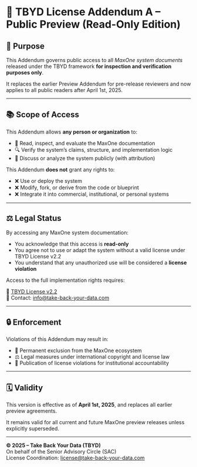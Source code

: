 # 📜 TBYD License Addendum A – Public Preview (Read-Only Edition)

## 🧭 Purpose

This Addendum governs public access to all *MaxOne system documents* released under the TBYD framework **for inspection and verification purposes only**.

It replaces the earlier Preview Addendum for pre-release reviewers and now applies to all public readers after April 1st, 2025.

---

## 📚 Scope of Access

This Addendum allows **any person or organization** to:

- 📖 Read, inspect, and evaluate the MaxOne documentation
- 🔍 Verify the system’s claims, structure, and implementation logic
- 🧠 Discuss or analyze the system publicly (with attribution)

This Addendum **does not** grant any rights to:

- ❌ Use or deploy the system
- ❌ Modify, fork, or derive from the code or blueprint
- ❌ Integrate it into commercial, institutional, or personal systems

---

## ⚖️ Legal Status

By accessing any MaxOne system documentation:

- You acknowledge that this access is **read-only**
- You agree not to use or adapt the system without a valid license under TBYD License v2.2
- You understand that any unauthorized use will be considered a **license violation**

Access to the full implementation rights requires:

📜 [TBYD License v2.2](https://github.com/TBYD-SAC/MaxOne-Wiki/blob/main/LICENSE.md)  
📩 Contact: info@take-back-your-data.com

---

## 🔒 Enforcement

Violations of this Addendum may result in:

- 🚫 Permanent exclusion from the MaxOne ecosystem
- ⚖️ Legal measures under international copyright and license law
- 🧾 Publication of license violations for institutional accountability

---

## 🗓 Validity

This version is effective as of **April 1st, 2025**, and replaces all earlier preview agreements.

It remains valid for all current and future MaxOne preview releases unless explicitly superseded.

---

**© 2025 – Take Back Your Data (TBYD)**  
On behalf of the Senior Advisory Circle (SAC)  
License Coordination: license@take-back-your-data.com
